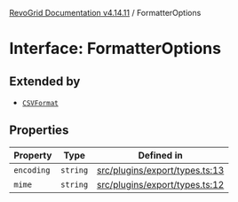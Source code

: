 [RevoGrid Documentation v4.14.11](README.md) / FormatterOptions

# Interface: FormatterOptions

## Extended by

- [`CSVFormat`](Interface.CSVFormat.md)

## Properties

| Property | Type | Defined in |
| ------ | ------ | ------ |
| `encoding` | `string` | [src/plugins/export/types.ts:13](https://github.com/revolist/revogrid/blob/8390153a63782c6f2a806fb42e5983525eb9dc87/src/plugins/export/types.ts#L13) |
| `mime` | `string` | [src/plugins/export/types.ts:12](https://github.com/revolist/revogrid/blob/8390153a63782c6f2a806fb42e5983525eb9dc87/src/plugins/export/types.ts#L12) |
